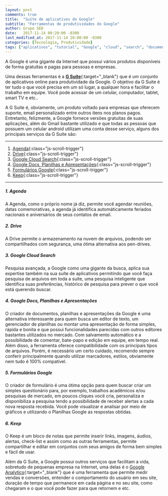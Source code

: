 ```yaml
---
layout: post
comments: true
title:  "Suíte de aplicativos do Google"
subtitle: "Ferramentas de produtividades do Google"
author: Grupo SEO
date:   2017-11-14 00:20:00 -0300
last_modified_at: 2017-11-14 20:00:00 -0300
categories: [Tecnologia, Produtividade]
tags: ["aplicativos", "tutorial", "Google", "cloud", "search", "documentos", "planilhas", "agenda", "drive", "formularios", "keep"]
---
```


A Google é uma gigante da Internet que possui vários produtos disponíveis de forma gratuitas e pagas para pessoas e empresas. 

Uma dessas ferramentas é a [**G Suíte**][1]{:target="_blank"} que é um conjunto de aplicativos online para produtividade da Google. O objetivo da G Suite é ter tudo o que você precisa em um só lugar, a qualquer hora e facilitar o trabalho em equipe. Você pode acessar de um celular, computador, tablet, smart TV e etc.. 

A G Suite é, obviamente, um produto voltado para empresas que oferecem suporte, email personalizado entre outros itens nos planos pagos. Entretanto, felizmente, a Google fornece versões gratuitas de suas aplicações, além do Gmail bastante utilizado e que todas as pessoas que possuem um celular android utilizam uma conta desse serviço, alguns dos principais serviços da G Suíte são:


---------------------------------

1. [Agenda](#1-agenda "Agenda"){:class="js-scroll-trigger"}
2. [Drive](#2-drive "Drive"){:class="js-scroll-trigger"}
3. [Google Cloud Search](#3-google-cloud-search "Google Cloud Search"){:class="js-scroll-trigger"}
4. [Google Docs, Planilhas e Apresentações](#4-google-docs-planilhas-e-apresentações "Google Docs, Planilhas e Apresentações"){:class="js-scroll-trigger"}
5. [Formulários Google](#5-formulários-google "Formulários Google"){:class="js-scroll-trigger"}
6. [Keep](#6-keep "Keep"){:class="js-scroll-trigger"}


---------------------------------



##### 1. Agenda

A Agenda, como o próprio nome já diz, permite você agendar reuniões, datas comemorativas, a agenda já identifica automáticamente feriados nacionais e aniversários de seus contatos de email.

##### 2. Drive

A Drive permite o armazenamento na nuvem de arquivos, podendo ser compartilhados com segurança, uma ótima alternativa aos pen-drives.

##### 3. Google Cloud Search

Pesquisa avançada, a Google como uma gigante da busca, aplica sua expertise também na sua suíte de aplicativos permitindo que você faça pesquisa de arquivos em toda a suíte, uma pesquisa inteligente que identifica suas preferências, histórico de pesquisa para prever o que você está querendo buscar.

##### 4. Google Docs, Planilhas e Apresentações

O criador de documentos, planilhas e apresentações da Google é uma alternativa interessante para quem busca um editor de texto, um gerenciador de planilhas ou montar uma apresentação de forma simples, rápida e bonita e que possui funcionalidades parecidas com outros editores bastantes utilizados no mercado. Com salvamento automático e a possibilidade de comentar, bate-papo e edição em equipe, em tempo real. Além disso, a ferramenta oferece compatibilidade com os principais tipos de arquivos. Porém, é necessário um certo cuidado, recomendo sempre conferir principalmente quando utilizar marcadores, estilos, obviamente nem tudo é 100% compatível.

##### 5. Formulários Google

O criador de formulário é uma ótima opção para quem buscar criar um simples questionário para, por exemplo, trabalhos acadêmicos e/ou pesquisas de mercado, em poucos cliques você cria, personaliza e disponibiliza a pesquisa tendo a possibilidade de receber alertas a cada nova resposta recebida. Você pode visualizar e analisar por meio de gráficos e utilizando o Planilhas Google as respostas obtidas.

##### 6. Keep

O Keep é um bloco de notas que permite inserir links, imagens, áudios, alertas, check-list e assim como as outras ferramentas, permite compartilhar e editar em conjuntos com seus amigos de forma bem simples e fácil de usar.

Além da G Suíte, a Google possui outros serviços que facilitam a vida, sobretudo de pequenas empresa na Internet, uma delas é o [Google Analytics][2]{:target="_blank"} que é uma ferramenta que permite medir vendas e conversões, entender o comportamento do usuário em seu site, duração de tempo que permanece em cada página e no seu site, como chegaram e o que você pode fazer para que retornem e etc.


[1]: https://gsuite.google.com.br/intl/pt-BR/ "Oficial: G Suite"
[2]: https://www.google.com/intl/pt-PT_ALL/analytics/features/index.html "Oficial: Google Analytics"
